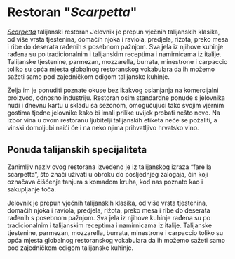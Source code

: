 # Restoran "_Scarpetta_"
[_Scarpetta_](https://www.journal.hr/lifestyle/gastro/talijanski-restoran-scarpetta-zagreb/) talijanski restoran
Jelovnik je prepun vječnih talijanskih klasika, od više vrsta tjestenina, domaćih njoka i raviola, predjela, rižota, preko mesa i ribe do deserata rađenih s posebnom pažnjom. Sva jela iz njihove kuhinje rađena su po tradicionalnim i talijanskim receptima i namirnicama iz italije. Talijanske tjestenine, parmezan, mozzarella, burrata, minestrone i carpaccio toliko su opća mjesta globalnog restoranskog vokabulara da ih možemo sažeti samo pod zajedničkom edigom talijanske kuhinje.

Želja im je ponuditi poznate okuse bez ikakvog oslanjanja na komercijalni proizvod, odnosno industriju. Restoran osim standardne ponude s jelovnika nudi i dnevnu kartu u skladu sa sezonom, omogučujući tako svojim vjernim gostima tjedne jelovnike kako bi imali prilike uvijek probati nešto novo. Na izbor vina u ovom restoranu ljubitelji talijanskih etiketa neće se požaliti, a vinski domoljubi naići će i na neko njima prihvatljivo hrvatsko vino.

## Ponuda talijanskih specijaliteta
Zanimljiv naziv ovog restorana izvedeno je iz talijanskog izraza “fare la scarpetta“, što znači uživati u obroku do posljednjeg zalogaja, čin koji označava čišćenje tanjura s komadom kruha, kod nas poznato kao i sakupljanje toča.

Jelovnik je prepun vječnih talijanskih klasika, od više vrsta tjestenina, domaćih njoka i raviola, predjela, rižota, preko mesa i ribe do deserata rađenih s posebnom pažnjom. Sva jela iz njihove kuhinje rađena su po tradicionalnim i talijanskim receptima i namirnicama iz italije. Talijanske tjestenine, parmezan, mozzarella, burrata, minestrone i carpaccio toliko su opća mjesta globalnog restoranskog vokabulara da ih možemo sažeti samo pod zajedničkom edigom talijanske kuhinje.
